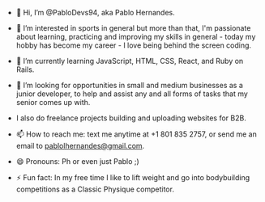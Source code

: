 - 👋 Hi, I’m @PabloDevs94, aka Pablo Hernandes.
  
- 👀 I’m interested in sports in general but more than that, I'm passionate about learning, practicing and improving my skills in general - today my hobby has become my career - I love being behind the screen coding.
- 🌱 I’m currently learning JavaScript, HTML, CSS, React, and Ruby on Rails.
  
- 💞️ I’m looking for opportunities in small and medium businesses as a junior developer, to help and assist any and all forms of tasks that my senior comes up with.
- I also do freelance projects building and uploading websites for B2B.
  
- 📫 How to reach me: text me anytime at +1 801 835 2757, or send me an email to pablolhernandes@gmail.com.
  
- 😄 Pronouns: Ph or even just Pablo ;)
- ⚡ Fun fact: In my free time I like to lift weight and go into bodybuilding competitions as a Classic Physique competitor.

<!---
PabloDevs94/PabloDevs94 is a ✨ special ✨ repository because its `README.md` (this file) appears on your GitHub profile.
You can click the Preview link to take a look at your changes.
--->
